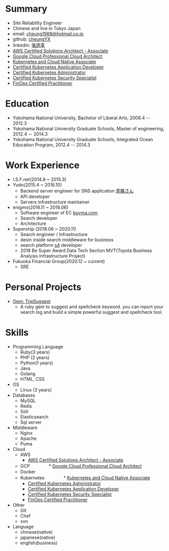 # Summary
* Site Reliability Engineer
* Chinese and live in Tokyo Japan
* email: cheung1988@hotmail.co.jp
* github: [cheungYX](https://github.com/cheungYX)
* linkedin: [張逸莘](https://jp.linkedin.com/in/逸しん-張-93b877141)
* [AWS Certified Solutions Architect - Associate](https://www.credly.com/earner/earned/badge/53cebc9a-c7a4-49bd-be09-f1f146002d26)
* [Google Cloud Professional Cloud Architect](https://www.credential.net/3b5d3f54-b419-4fec-8ef1-e2f054b22534?key=a0f0ca285c0baa1bd0e0691a1a4617fdd296afe48d5d129fc2aa302293326839)
* [Kubernetes and Cloud Native Associate](https://www.credly.com/badges/60286bb6-263d-424b-8b30-b049a74b688f)
* [Certified Kubernetes Application Developer](https://www.credly.com/badges/92e2c9fb-03fd-45e5-82b9-843bb8847aa7)
* [Certified Kubernetes Administrator](https://www.youracclaim.com/badges/2ec925a3-7828-445c-bc33-d80f3b891fae/public_url)
* [Certified Kubernetes Security Specialist](https://www.credly.com/earner/earned/badge/dce9226f-435c-4697-8172-010087d9ce57)
* [FinOps Certified Practitioner]()

# Education
* Yokohama National University, Bachelor of Liberal Arts, 2008.4 -- 2012.3
* Yokohama National University Graduate Schools, Master of engineering, 2012.4 -- 2014.3
* Yokohama National University Graduate Schools, Integrated Ocean Education Program, 2012.4 -- 2014.3

# Work Experience
* I.S.F.net(2014.8 ~ 2015.3)
* Yudo(2015.4 ~ 2016.10)
  * Backend server engineer for SNS application [斉藤さん](https://itunes.apple.com/jp/app/%E6%96%89%E8%97%A4%E3%81%95%E3%82%93/id458288241?mt=8)
  * API developer
  * Servers infrastructure maintainer
* enigmo(2016.11 ~ 2018.06)
  * Software engineer of EC [buyma.com](https://www.buyma.com/)
  * Search developer
  * Architecture
* Supership (2018.06 ~ 2020.11)
  * Search engineer / Infrastructure
  * desin inside search middleware for business
  * search platform [s4](https://www.s4p.jp/) developer
  * 2018 Be Super Award Data Tech Section MVT(Toyota Business Analysis Infrastructure Project)
* Fukuoka Financial Group(2020.12 ~ current)
  * SRE 

# Personal Projects
* [Gem: TrieSuggest](https://rubygems.org/gems/trie_suggest)
  * A ruby gem to suggest and spellcheck keyword. you can inport your search log and build a simple powerful suggest and spellcheck tool.


# Skills
* Programming Language
  * Ruby(3 years)
  * PHP (2 years)
  * Python(1 years)
  * Java
  * Golang
  * HTML, CSS
* OS
  * Linux (3 years)
* Databases
  * MySQL
  * Redis
  * Solr
  * Elasticsearch
  * Sql server
* Middleware
  * Nginx
  * Apache
  * Puma
* Cloud
  * AWS
    * [AWS Certified Solutions Architect - Associate](https://www.certmetrics.com/amazon/public/badge.aspx?i=1&t=c&d=2018-11-17&ci=AWS00525464)
  * GCP
  　　　　* [Google Cloud Professional Cloud Architect](https://www.credential.net/3b5d3f54-b419-4fec-8ef1-e2f054b22534?key=a0f0ca285c0baa1bd0e0691a1a4617fdd296afe48d5d129fc2aa302293326839)
  * Docker
  * Kubernetes
  　　　　* [Kubernetes and Cloud Native Associate](https://www.credly.com/badges/60286bb6-263d-424b-8b30-b049a74b688f)
    * [Certified Kubernetes Administrator](https://www.youracclaim.com/badges/2ec925a3-7828-445c-bc33-d80f3b891fae/public_url)
    * [Certified Kubernetes Application Developer](https://www.credly.com/badges/92e2c9fb-03fd-45e5-82b9-843bb8847aa7)
    * [Certified Kubernetes Security Specialist](https://www.credly.com/earner/earned/badge/dce9226f-435c-4697-8172-010087d9ce57)
    * [FinOps Certified Practitioner]()
* Other
  * Git
  * Chef
  * svn
* Language
  * chinese(native)
  * japanese(native)
  * english(business)
